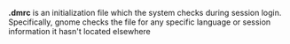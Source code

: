 **.dmrc** is an initialization file which the system checks during session login. Specifically, gnome checks the file for any specific language or session information it hasn't located elsewhere